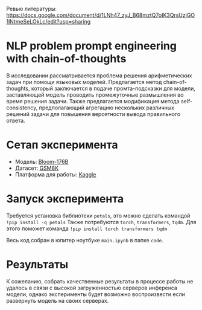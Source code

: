 Ревью литературы: https://docs.google.com/document/d/1LNh47_zyJ_B68mztQ7oIK3QrsUzjGO1lNtmeSeLOkLc/edit?usp=sharing

NLP problem prompt engineering with chain-of-thoughts
========
В исследовании рассматривается проблема решения арифметических задач при помощи языковых моделей. Предлагается метод chain-of-thoughts, который заключается в подаче промта-подсказки для модели, заставляющей модель проводить промежуточные размышления во время решения задачи. Также предлагается модификация метода self-consistency, предполагающий агрегацию нескольких различных решений задачи для повышения вероятности вывода правильного ответа.

Сетап эксперимента
===========
- Модель: [Bloom-176B](https://huggingface.co/bigscience/bloom)
- Датасет: [GSM8K](https://huggingface.co/datasets/gsm8k)
- Платформа для работы: [Kaggle](https://www.kaggle.com/)

Запуск эксперимента
===========
Требуется установка библиотеки `petals`, это можно сделать командой `!pip install -q petals`
Также потребуются `torch`, `transformers`, `tqdm`. Для этого поможет команда `!pip install torch transformers tqdm`

Весь код собран в юпитер ноутбуке `main.ipynb` в папке `code`.

Результаты
=======
К сожеланию, собрать качественные результаты в процессе работы не удалось в связи с высокой загруженностью серверов инференса модели, однако эксперименты будет возможно воспроизвести если развернуть модель на своих серверах.
